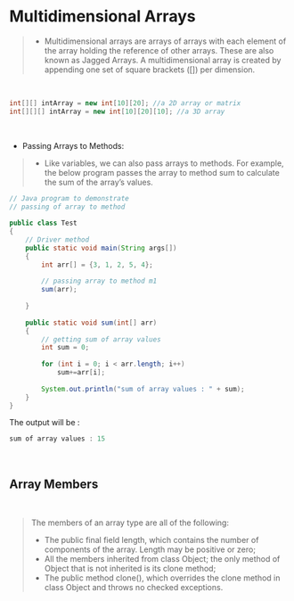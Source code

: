 # Multidimensional Arrays

> - Multidimensional arrays are arrays of arrays with each element of the array holding the reference of other arrays. These are also known as Jagged Arrays. A multidimensional array is created by appending one set of square brackets ([]) per dimension.

<br>

```java
int[][] intArray = new int[10][20]; //a 2D array or matrix
int[][][] intArray = new int[10][20][10]; //a 3D array
```

<br>

- Passing Arrays to Methods:

> - Like variables, we can also pass arrays to methods. For example, the below program passes the array to method sum to calculate the sum of the array’s values.

```java
// Java program to demonstrate
// passing of array to method
 
public class Test
{   
    // Driver method
    public static void main(String args[])
    {
        int arr[] = {3, 1, 2, 5, 4};
         
        // passing array to method m1
        sum(arr);
     
    }
 
    public static void sum(int[] arr)
    {
        // getting sum of array values
        int sum = 0;
         
        for (int i = 0; i < arr.length; i++)
            sum+=arr[i];
         
        System.out.println("sum of array values : " + sum);
    }
}
```

The output will be : 

```java
sum of array values : 15
```

<br>

## Array Members
  
<br>  

> The members of an array type are all of the following: 
> - The public final field length, which contains the number of components of the array. Length may be positive or zero;
> - All the members inherited from class Object; the only method of Object that is not inherited is its clone method;
> - The public method clone(), which overrides the clone method in class Object and throws no checked exceptions. 